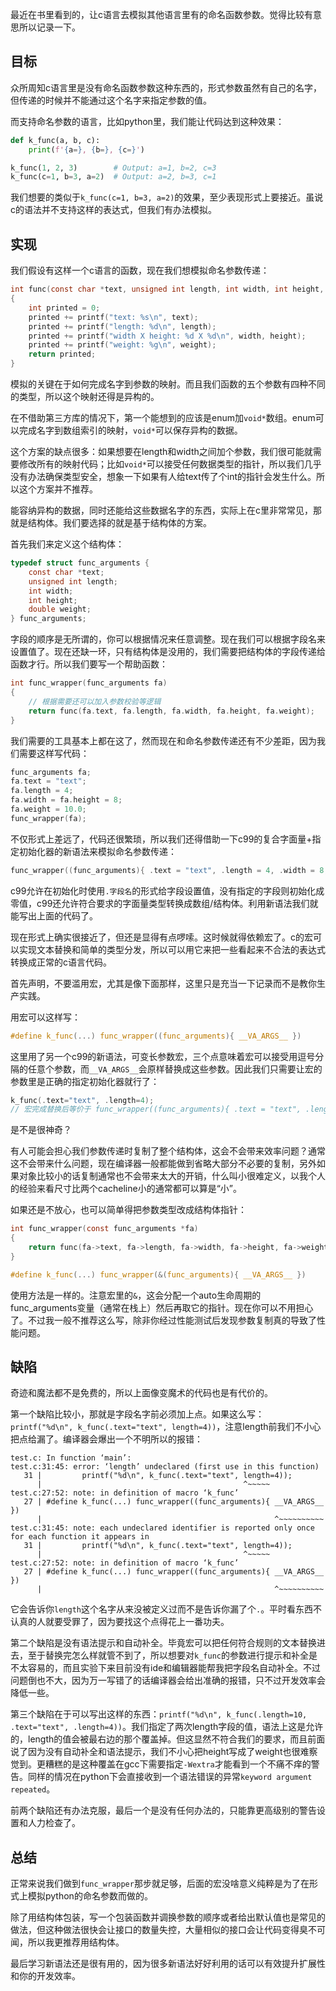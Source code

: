 最近在书里看到的，让c语言去模拟其他语言里有的命名函数参数。觉得比较有意思所以记录一下。

## 目标

众所周知c语言里是没有命名函数参数这种东西的，形式参数虽然有自己的名字，但传递的时候并不能通过这个名字来指定参数的值。

而支持命名参数的语言，比如python里，我们能让代码达到这种效果：

```python
def k_func(a, b, c):
    print(f'{a=}, {b=}, {c=}')

k_func(1, 2, 3)        # Output: a=1, b=2, c=3
k_func(c=1, b=3, a=2)  # Output: a=2, b=3, c=1
```

我们想要的类似于`k_func(c=1, b=3, a=2)`的效果，至少表现形式上要接近。虽说c的语法并不支持这样的表达式，但我们有办法模拟。

## 实现

我们假设有这样一个c语言的函数，现在我们想模拟命名参数传递：

```c
int func(const char *text, unsigned int length, int width, int height, double weight)
{
    int printed = 0;
    printed += printf("text: %s\n", text);
    printed += printf("length: %d\n", length);
    printed += printf("width X height: %d X %d\n", width, height);
    printed += printf("weight: %g\n", weight);
    return printed;
}
```

模拟的关键在于如何完成名字到参数的映射。而且我们函数的五个参数有四种不同的类型，所以这个映射还得是异构的。

在不借助第三方库的情况下，第一个能想到的应该是enum加`void*`数组。enum可以完成名字到数组索引的映射，`void*`可以保存异构的数据。

这个方案的缺点很多：如果想要在length和width之间加个参数，我们很可能就需要修改所有的映射代码；比如`void*`可以接受任何数据类型的指针，所以我们几乎没有办法确保类型安全，想象一下如果有人给text传了个int的指针会发生什么。所以这个方案并不推荐。

能容纳异构的数据，同时还能给这些数据名字的东西，实际上在c里非常常见，那就是结构体。我们要选择的就是基于结构体的方案。

首先我们来定义这个结构体：

```c
typedef struct func_arguments {
    const char *text;
    unsigned int length;
    int width;
    int height;
    double weight;
} func_arguments;
```

字段的顺序是无所谓的，你可以根据情况来任意调整。现在我们可以根据字段名来设置值了。现在还缺一环，只有结构体是没用的，我们需要把结构体的字段传递给函数才行。所以我们要写一个帮助函数：

```c
int func_wrapper(func_arguments fa)
{
    // 根据需要还可以加入参数校验等逻辑
    return func(fa.text, fa.length, fa.width, fa.height, fa.weight);
}
```

我们需要的工具基本上都在这了，然而现在和命名参数传递还有不少差距，因为我们需要这样写代码：

```c
func_arguments fa;
fa.text = "text";
fa.length = 4;
fa.width = fa.height = 8;
fa.weight = 10.0;
func_wrapper(fa);
```

不仅形式上差远了，代码还很繁琐，所以我们还得借助一下c99的复合字面量+指定初始化器的新语法来模拟命名参数传递：

```c
func_wrapper((func_arguments){ .text = "text", .length = 4, .width = 8, .height = 8, .weight = 10.0 });
```

c99允许在初始化时使用`.字段名`的形式给字段设置值，没有指定的字段则初始化成零值，c99还允许符合要求的字面量类型转换成数组/结构体。利用新语法我们就能写出上面的代码了。

现在形式上确实很接近了，但还是显得有点啰嗦。这时候就得依赖宏了。c的宏可以实现文本替换和简单的类型分发，所以可以用它来把一些看起来不合法的表达式转换成正常的c语言代码。

首先声明，不要滥用宏，尤其是像下面那样，这里只是充当一下记录而不是教你生产实践。

用宏可以这样写：

```c
#define k_func(...) func_wrapper((func_arguments){ __VA_ARGS__ })
```

这里用了另一个c99的新语法，可变长参数宏，三个点意味着宏可以接受用逗号分隔的任意个参数，而`__VA_ARGS__`会原样替换成这些参数。因此我们只需要让宏的参数里是正确的指定初始化器就行了：

```c
k_func(.text="text", .length=4);
// 宏完成替换后等价于 func_wrapper((func_arguments){ .text = "text", .length = 4 });
```

是不是很神奇？

有人可能会担心我们参数传递时复制了整个结构体，这会不会带来效率问题？通常这不会带来什么问题，现在编译器一般都能做到省略大部分不必要的复制，另外如果对象比较小的话复制通常也不会带来太大的开销，什么叫小很难定义，以我个人的经验来看尺寸比两个cacheline小的通常都可以算是“小”。

如果还是不放心，也可以简单得把参数类型改成结构体指针：

```c
int func_wrapper(const func_arguments *fa)
{
    return func(fa->text, fa->length, fa->width, fa->height, fa->weight);
}

#define k_func(...) func_wrapper(&(func_arguments){ __VA_ARGS__ })
```

使用方法是一样的。注意宏里的`&`，这会分配一个auto生命周期的func_arguments变量（通常在栈上）然后再取它的指针。现在你可以不用担心了。不过我一般不推荐这么写，除非你经过性能测试后发现参数复制真的导致了性能问题。

## 缺陷

奇迹和魔法都不是免费的，所以上面像变魔术的代码也是有代价的。

第一个缺陷比较小，那就是字段名字前必须加上点。如果这么写：`printf("%d\n", k_func(.text="text", length=4))`，注意length前我们不小心把点给漏了。编译器会爆出一个不明所以的报错：

```text
test.c: In function ‘main’:
test.c:31:45: error: ‘length’ undeclared (first use in this function)
   31 |         printf("%d\n", k_func(.text="text", length=4));
      |                                             ^~~~~~
test.c:27:52: note: in definition of macro ‘k_func’
   27 | #define k_func(...) func_wrapper((func_arguments){ __VA_ARGS__ })
      |                                                    ^~~~~~~~~~~
test.c:31:45: note: each undeclared identifier is reported only once for each function it appears in
   31 |         printf("%d\n", k_func(.text="text", length=4));
      |                                             ^~~~~~
test.c:27:52: note: in definition of macro ‘k_func’
   27 | #define k_func(...) func_wrapper((func_arguments){ __VA_ARGS__ })
      |                                                    ^~~~~~~~~~~
```

它会告诉你`length`这个名字从来没被定义过而不是告诉你漏了个`.`。平时看东西不认真的人就要受罪了，因为要找这个点得花上一番功夫。

第二个缺陷是没有语法提示和自动补全。毕竟宏可以把任何符合规则的文本替换进去，至于替换完怎么样就管不到了，所以想要对`k_func`的参数进行提示和补全是不太容易的，而且实验下来目前没有ide和编辑器能帮我把字段名自动补全。不过问题倒也不大，因为万一写错了的话编译器会给出准确的报错，只不过开发效率会降低一些。

第三个缺陷在于可以写出这样的东西：`printf("%d\n", k_func(.length=10, .text="text", .length=4))`。我们指定了两次length字段的值，语法上这是允许的，length的值会被最右边的那个覆盖掉。但这显然不符合我们的要求，而且前面说了因为没有自动补全和语法提示，我们不小心把height写成了weight也很难察觉到。更糟糕的是这种覆盖在gcc下需要指定`-Wextra`才能看到一个不痛不痒的警告。同样的情况在python下会直接收到一个语法错误的异常`keyword argument repeated`。

前两个缺陷还有办法克服，最后一个是没有任何办法的，只能靠更高级别的警告设置和人力检查了。

## 总结

正常来说我们做到`func_wrapper`那步就足够，后面的宏没啥意义纯粹是为了在形式上模拟python的命名参数而做的。

除了用结构体包装，写一个包装函数并调换参数的顺序或者给出默认值也是常见的做法，但这种做法很快会让接口的数量失控，大量相似的接口会让代码变得臭不可闻，所以我更推荐用结构体。

最后学习新语法还是很有用的，因为很多新语法好好利用的话可以有效提升扩展性和你的开发效率。
